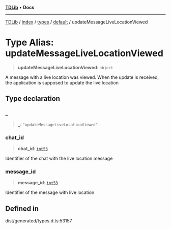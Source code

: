 [**TDLib**](../../../../../../README.md) • **Docs**

***

[TDLib](../../../../../../modules.md) / [index](../../../../../README.md) / [types](../../../README.md) / [default](../README.md) / updateMessageLiveLocationViewed

# Type Alias: updateMessageLiveLocationViewed

> **updateMessageLiveLocationViewed**: `object`

A message with a live location was viewed. When the update is received, the application is supposed to update the live location

## Type declaration

### \_

> **\_**: `"updateMessageLiveLocationViewed"`

### chat\_id

> **chat\_id**: [`int53`](int53-1.md)

Identifier of the chat with the live location message

### message\_id

> **message\_id**: [`int53`](int53-1.md)

Identifier of the message with live location

## Defined in

dist/generated/types.d.ts:53157
